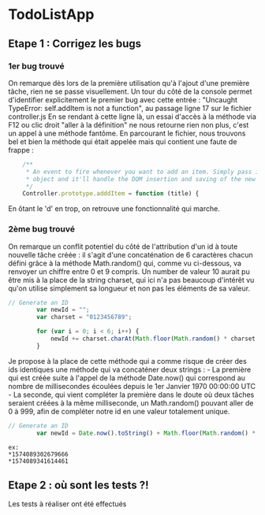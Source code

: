 # TodoListApp

## Etape 1 : Corrigez les bugs

### 1er bug trouvé

On remarque dès lors de la première utilisation qu'à l'ajout d'une première tâche, rien ne se passe visuellement. Un tour du côté de la console permet d'identifier explicitement le premier bug avec cette entrée : "Uncaught TypeError: self.addItem is not a function", au passage ligne 17 sur le fichier controller.js
En se rendant à cette ligne là, un essai d'accès à la méthode via F12 ou clic droit "aller à la définition" ne nous retourne rien non plus, c'est un appel à une méthode fantôme. En parcourant le fichier, nous trouvons bel et bien la méthode qui était appelée mais qui contient une faute de frappe :

```javascript
	/**
	 * An event to fire whenever you want to add an item. Simply pass in the event
	 * object and it'll handle the DOM insertion and saving of the new item.
	 */
	Controller.prototype.adddItem = function (title) {
```
En ôtant le 'd' en trop, on retrouve une fonctionnalité qui marche.

### 2ème bug trouvé

On remarque un conflit potentiel du côté de l'attribution d'un id à toute nouvelle tâche créée : il s'agit d'une concaténation de 6 caractères chacun défini grâce à la méthode Math.random() qui, comme vu ci-dessous, va renvoyer un chiffre entre 0 et 9 compris. Un number de valeur 10 aurait pu être mis à la place de la string charset, qui ici n'a pas beaucoup d'intérêt vu qu'on utilise simplement sa longueur et non pas les éléments de sa valeur.

```javascript
// Generate an ID
	    var newId = ""; 
	    var charset = "0123456789";

        for (var i = 0; i < 6; i++) {
     		newId += charset.charAt(Math.floor(Math.random() * charset.length));
        }
```

Je propose à la place de cette méthode qui a comme risque de créer des ids identiques une méthode qui va concaténer deux strings :
    - La première qui est créée suite à l'appel de la méthode Date.now() qui correspond au nombre de millisecondes écoulées depuis le 1er Janvier 1970 00:00:00 UTC
    - La seconde, qui vient compléter la première dans le doute où deux tâches seraient créées à la même milliseconde, un Math.random() pouvant aller de 0 à 999, afin de compléter notre id en une valeur totalement unique.

```javascript
// Generate an ID
		var newId = Date.now().toString() + Math.floor(Math.random() * 1000);
```

    ex: 
    *1574089302679666
    *1574089341614461


## Etape 2 : où sont les tests ?!

Les tests à réaliser ont été effectués